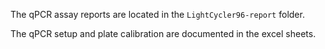 The qPCR assay reports are located in the `LightCycler96-report` folder. 

The qPCR setup and plate calibration are documented in the excel sheets.
